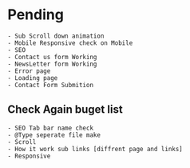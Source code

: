 # Pending

    - Sub Scroll down animation
    - Mobile Responsive check on Mobile
    - SEO
    - Contact us form Working
    - NewsLetter form Working
    - Error page
    - Loading page
    - Contact Form Submition

## Check Again buget list

    - SEO Tab bar name check
    - @Type seperate file make
    - Scroll
    - How it work sub links [diffrent page and links]
    - Responsive
